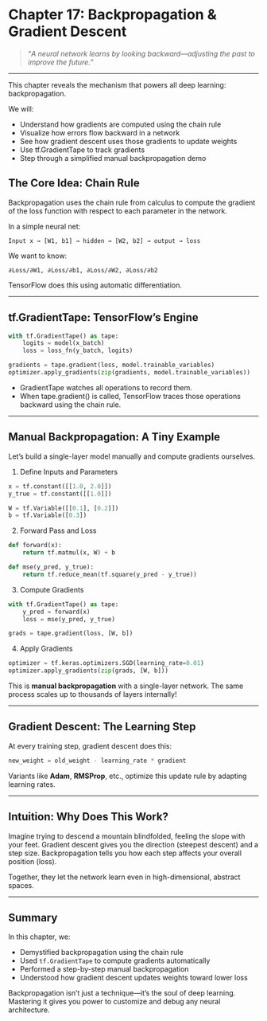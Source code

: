 # Chapter 17: Backpropagation & Gradient Descent

> “*A neural network learns by looking backward—adjusting the past to improve the future.*”

---

This chapter reveals the mechanism that powers all deep learning: backpropagation.

We will:

- Understand how gradients are computed using the chain rule  
- Visualize how errors flow backward in a network  
- See how gradient descent uses those gradients to update weights  
- Use tf.GradientTape to track gradients  
- Step through a simplified manual backpropagation demo

## The Core Idea: Chain Rule

Backpropagation uses the chain rule from calculus to compute the gradient of the loss function with respect to each parameter in the network.

In a simple neural net:

```text
Input x → [W1, b1] → hidden → [W2, b2] → output → loss
```

We want to know:

```text
∂Loss/∂W1, ∂Loss/∂b1, ∂Loss/∂W2, ∂Loss/∂b2
```
TensorFlow does this using automatic differentiation.

---

##  tf.GradientTape: TensorFlow’s Engine

```python
with tf.GradientTape() as tape:
    logits = model(x_batch)
    loss = loss_fn(y_batch, logits)

gradients = tape.gradient(loss, model.trainable_variables)
optimizer.apply_gradients(zip(gradients, model.trainable_variables))
```
- GradientTape watches all operations to record them.  
- When tape.gradient() is called, TensorFlow traces those operations backward using the chain rule.

---

## Manual Backpropagation: A Tiny Example

Let’s build a single-layer model manually and compute gradients ourselves.

1. Define Inputs and Parameters

```python
x = tf.constant([[1.0, 2.0]])
y_true = tf.constant([[1.0]])

W = tf.Variable([[0.1], [0.2]])
b = tf.Variable([0.3])
```

2. Forward Pass and Loss

```python
def forward(x):
    return tf.matmul(x, W) + b

def mse(y_pred, y_true):
    return tf.reduce_mean(tf.square(y_pred - y_true))
```

3. Compute Gradients

```python
with tf.GradientTape() as tape:
    y_pred = forward(x)
    loss = mse(y_pred, y_true)

grads = tape.gradient(loss, [W, b])
```

4. Apply Gradients

```python
optimizer = tf.keras.optimizers.SGD(learning_rate=0.01)
optimizer.apply_gradients(zip(grads, [W, b]))
```
This is **manual backpropagation** with a single-layer network. The same process scales up to thousands of layers internally!

---

## Gradient Descent: The Learning Step

At every training step, gradient descent does this:

```python
new_weight = old_weight - learning_rate * gradient
```
Variants like **Adam**, **RMSProp**, etc., optimize this update rule by adapting learning rates.

---

## Intuition: Why Does This Work?

Imagine trying to descend a mountain blindfolded, feeling the slope with your feet. Gradient descent gives you the direction (steepest descent) and a step size. Backpropagation tells you how each step affects your overall position (loss).

Together, they let the network learn even in high-dimensional, abstract spaces.

---

## Summary

In this chapter, we:  

- Demystified backpropagation using the chain rule  
- Used `tf.GradientTape` to compute gradients automatically  
- Performed a step-by-step manual backpropagation  
- Understood how gradient descent updates weights toward lower loss

Backpropagation isn’t just a technique—it’s the soul of deep learning. Mastering it gives you power to customize and debug any neural architecture.